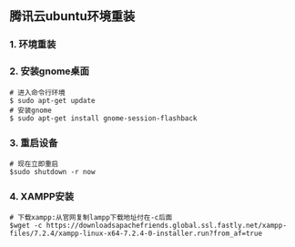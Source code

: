 ## 腾讯云ubuntu环境重装

### 1. 环境重装

### 2. 安装gnome桌面
```
# 进入命令行环境
$ sudo apt-get update
# 安装gnome
$ sudo apt-get install gnome-session-flashback
```

### 3. 重启设备
```
# 现在立即重启
$sudo shutdown -r now 
```

### 4. XAMPP安装
```
# 下载xampp:从官网复制lampp下载地址付在-c后面
$wget -c https://downloadsapachefriends.global.ssl.fastly.net/xampp-files/7.2.4/xampp-linux-x64-7.2.4-0-installer.run?from_af=true
```
